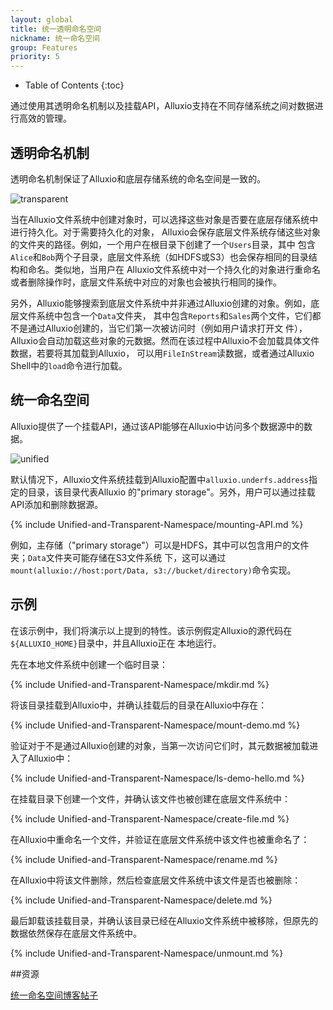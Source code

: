 ```yaml
---
layout: global
title: 统一透明命名空间
nickname: 统一命名空间
group: Features
priority: 5
---
```


* Table of Contents
{:toc}

通过使用其透明命名机制以及挂载API，Alluxio支持在不同存储系统之间对数据进行高效的管理。

## 透明命名机制

透明命名机制保证了Alluxio和底层存储系统的命名空间是一致的。

![transparent]({{site.data.img.screenshot_transparent}})

当在Alluxio文件系统中创建对象时，可以选择这些对象是否要在底层存储系统中进行持久化。对于需要持久化的对象，
Alluxio会保存底层文件系统存储这些对象的文件夹的路径。例如，一个用户在根目录下创建了一个`Users`目录，其中
包含`Alice`和`Bob`两个子目录，底层文件系统（如HDFS或S3）也会保存相同的目录结构和命名。类似地，当用户在
Alluxio文件系统中对一个持久化的对象进行重命名或者删除操作时，底层文件系统中对应的对象也会被执行相同的操作。

另外，Alluxio能够搜索到底层文件系统中并非通过Alluxio创建的对象。例如，底层文件系统中包含一个`Data`文件夹，
其中包含`Reports`和`Sales`两个文件，它们都不是通过Alluxio创建的，当它们第一次被访问时（例如用户请求打开文
件），Alluxio会自动加载这些对象的元数据。然而在该过程中Alluxio不会加载具体文件数据，若要将其加载到Alluxio，
可以用`FileInStream`读数据，或者通过Alluxio Shell中的`load`命令进行加载。

## 统一命名空间

Alluxio提供了一个挂载API，通过该API能够在Alluxio中访问多个数据源中的数据。

![unified]({{site.data.img.screenshot_unified}})

默认情况下，Alluxio文件系统挂载到Alluxio配置中`alluxio.underfs.address`指定的目录，该目录代表Alluxio
的"primary storage"。另外，用户可以通过挂载API添加和删除数据源。

{% include Unified-and-Transparent-Namespace/mounting-API.md %}

例如，主存储（"primary storage"）可以是HDFS，其中可以包含用户的文件夹；`Data`文件夹可能存储在S3文件系统
下，这可以通过`mount(alluxio://host:port/Data, s3://bucket/directory)`命令实现。

## 示例

在该示例中，我们将演示以上提到的特性。该示例假定Alluxio的源代码在`${ALLUXIO_HOME}`目录中，并且Alluxio正在
本地运行。

先在本地文件系统中创建一个临时目录：

{% include Unified-and-Transparent-Namespace/mkdir.md %}

将该目录挂载到Alluxio中，并确认挂载后的目录在Alluxio中存在：

{% include Unified-and-Transparent-Namespace/mount-demo.md %}

验证对于不是通过Alluxio创建的对象，当第一次访问它们时，其元数据被加载进入了Alluxio中：

{% include Unified-and-Transparent-Namespace/ls-demo-hello.md %}

在挂载目录下创建一个文件，并确认该文件也被创建在底层文件系统中：

{% include Unified-and-Transparent-Namespace/create-file.md %}

在Alluxio中重命名一个文件，并验证在底层文件系统中该文件也被重命名了：

{% include Unified-and-Transparent-Namespace/rename.md %}

在Alluxio中将该文件删除，然后检查底层文件系统中该文件是否也被删除：

{% include Unified-and-Transparent-Namespace/delete.md %}

最后卸载该挂载目录，并确认该目录已经在Alluxio文件系统中被移除，但原先的数据依然保存在底层文件系统中。

{% include Unified-and-Transparent-Namespace/unmount.md %}

##资源

[统一命名空间博客帖子](http://www.alluxio.com/2016/04/unified-namespace-allowing-applications-to-access-data-anywhere/)
